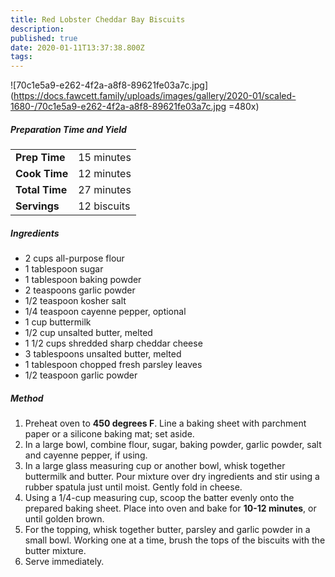 ```yaml
---
title: Red Lobster Cheddar Bay Biscuits
description:
published: true
date: 2020-01-11T13:37:38.800Z
tags:
---
```


![70c1e5a9-e262-4f2a-a8f8-89621fe03a7c.jpg](https://docs.fawcett.family/uploads/images/gallery/2020-01/scaled-1680-/70c1e5a9-e262-4f2a-a8f8-89621fe03a7c.jpg
=480x)

##### Preparation Time and Yield

|                |             |
| -------------- | ----------- |
| **Prep Time**  | 15 minutes  |
| **Cook Time**  | 12 minutes  |
| **Total Time** | 27 minutes  |
| **Servings**   | 12 biscuits |

##### Ingredients

- 2 cups all-purpose flour
- 1 tablespoon sugar
- 1 tablespoon baking powder
- 2 teaspoons garlic powder
- 1/2 teaspoon kosher salt
- 1/4 teaspoon cayenne pepper, optional
- 1 cup buttermilk
- 1/2 cup unsalted butter, melted
- 1 1/2 cups shredded sharp cheddar cheese
- 3 tablespoons unsalted butter, melted
- 1 tablespoon chopped fresh parsley leaves
- 1/2 teaspoon garlic powder

##### Method

1. Preheat oven to **450 degrees F**. Line a baking sheet with parchment paper or a silicone baking mat; set aside.
2. In a large bowl, combine flour, sugar, baking powder, garlic powder, salt and cayenne pepper, if using.
3. In a large glass measuring cup or another bowl, whisk together buttermilk and butter. Pour mixture over dry ingredients and stir using a rubber spatula just until moist. Gently fold in cheese.
4. Using a 1/4-cup measuring cup, scoop the batter evenly onto the prepared baking sheet. Place into oven and bake for **10-12 minutes**, or until golden brown.
5. For the topping, whisk together butter, parsley and garlic powder in a small bowl. Working one at a time, brush the tops of the biscuits with the butter mixture.
6. Serve immediately.
